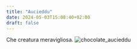 ```yaml
---
title: "Aucieddu"
date: 2024-05-03T15:08:40+02:00
draft: false
---
```


Che creatura meravigliosa.
![chocolate_aucieddu](/images/aucieddu_re_cioccolata.jpeg)
